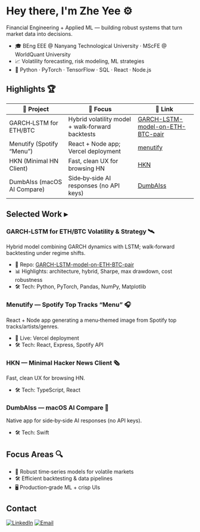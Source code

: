 # Hey there, I'm Zhe Yee ⚙️

Financial Engineering + Applied ML — building robust systems that turn market data into decisions.

- 🎓 BEng EEE @ Nanyang Technological University · MScFE @ WorldQuant University
- 📈 Volatility forecasting, risk modeling, ML strategies
- 🧠 Python · PyTorch · TensorFlow · SQL · React · Node.js

## Highlights 🏆
| 📅 Project | 🏁 Focus | 🔗 Link |
| --- | --- | --- |
| GARCH‑LSTM for ETH/BTC | Hybrid volatility model + walk‑forward backtests | [GARCH-LSTM-model-on-ETH-BTC-pair](https://github.com/zheyuzy/GARCH-LSTM-model-on-ETH-BTC-pair) |
| Menutify (Spotify “Menu”) | React + Node app; Vercel deployment | [menutify](https://github.com/zheyuzy/menutify) |
| HKN (Minimal HN Client) | Fast, clean UX for browsing HN | [HKN](https://github.com/zheyuzy/HKN) |
| DumbAIss (macOS AI Compare) | Side‑by‑side AI responses (no API keys) | [DumbAIss](https://github.com/zheyuzy/DumbAIss) |

## Selected Work ▸

### GARCH‑LSTM for ETH/BTC Volatility & Strategy 🛰️
Hybrid model combining GARCH dynamics with LSTM; walk‑forward backtesting under regime shifts.
- 🔗 Repo: [GARCH-LSTM-model-on-ETH-BTC-pair](https://github.com/zheyuzy/GARCH-LSTM-model-on-ETH-BTC-pair)
- 📊 Highlights: architecture, hybrid, Sharpe, max drawdown, cost robustness
- 🛠️ Tech: Python, PyTorch, Pandas, NumPy, Matplotlib

### Menutify — Spotify Top Tracks “Menu” 🎧
React + Node app generating a menu‑themed image from Spotify top tracks/artists/genres.
- 🚀 Live: Vercel deployment
- 🛠️ Tech: React, Express, Spotify API

### HKN — Minimal Hacker News Client 🗞️
Fast, clean UX for browsing HN.
- 🛠️ Tech: TypeScript, React

### DumbAIss — macOS AI Compare 🧩
Native app for side‑by‑side AI responses (no API keys).
- 🛠️ Tech: Swift

## Focus Areas 🔍
- 📐 Robust time‑series models for volatile markets
- 🛠️ Efficient backtesting & data pipelines
- 🖥️ Production‑grade ML + crisp UIs

## Contact 
[![LinkedIn](https://img.shields.io/badge/LinkedIn-0A66C2?style=for-the-badge&logo=linkedin&logoColor=white)](https://www.linkedin.com/in/zheyuzy/)
[![Email](https://img.shields.io/badge/Email-111111?style=for-the-badge&logo=maildotru&logoColor=white)](mailto:zheyuzheyee@gmail.com)

